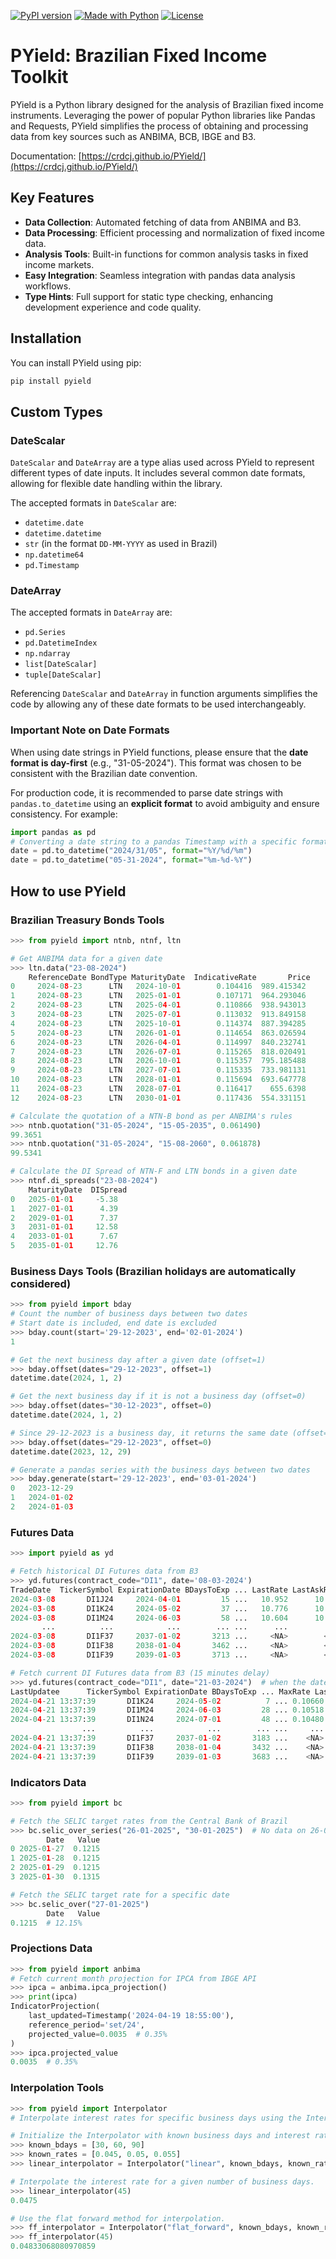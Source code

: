 [![PyPI version](https://img.shields.io/pypi/v/pyield.svg)](https://pypi.python.org/pypi/pyield)
[![Made with Python](https://img.shields.io/badge/Python->=3.12-blue?logo=python&logoColor=white)](https://python.org "Go to Python homepage")
[![License](https://img.shields.io/badge/License-MIT-blue)](https://github.com/crdcj/PYield/blob/main/LICENSE)

# PYield: Brazilian Fixed Income Toolkit

PYield is a Python library designed for the analysis of Brazilian fixed income instruments. Leveraging the power of popular Python libraries like Pandas and Requests, PYield simplifies the process of obtaining and processing data from key sources such as ANBIMA, BCB, IBGE and B3.

Documentation: [https://crdcj.github.io/PYield/](https://crdcj.github.io/PYield/)

## Key Features

- **Data Collection**: Automated fetching of data from ANBIMA and B3.
- **Data Processing**: Efficient processing and normalization of fixed income data.
- **Analysis Tools**: Built-in functions for common analysis tasks in fixed income markets.
- **Easy Integration**: Seamless integration with pandas data analysis workflows.
- **Type Hints**: Full support for static type checking, enhancing development experience and code quality.

## Installation

You can install PYield using pip:
```sh
pip install pyield
```
## Custom Types

### DateScalar
`DateScalar` and `DateArray` are a type alias used across PYield to represent different types of date inputs. It includes several common date formats, allowing for flexible date handling within the library. 

The accepted formats in `DateScalar` are:

- `datetime.date`
- `datetime.datetime`
- `str` (in the format `DD-MM-YYYY` as used in Brazil)
- `np.datetime64`
- `pd.Timestamp`

### DateArray
The accepted formats in `DateArray` are:
- `pd.Series`
- `pd.DatetimeIndex`
- `np.ndarray`
- `list[DateScalar]`
- `tuple[DateScalar]`

Referencing `DateScalar` and `DateArray` in function arguments simplifies the code by allowing any of these date formats to be used interchangeably.

### Important Note on Date Formats
When using date strings in PYield functions, please ensure that the **date format is day-first** (e.g., "31-05-2024"). This format was chosen to be consistent with the Brazilian date convention.

For production code, it is recommended to parse date strings with `pandas.to_datetime` using an **explicit format** to avoid ambiguity and ensure consistency. For example:
```python
import pandas as pd
# Converting a date string to a pandas Timestamp with a specific format
date = pd.to_datetime("2024/31/05", format="%Y/%d/%m")
date = pd.to_datetime("05-31-2024", format="%m-%d-%Y")
```
## How to use PYield
### Brazilian Treasury Bonds Tools
```python
>>> from pyield import ntnb, ntnf, ltn

# Get ANBIMA data for a given date
>>> ltn.data("23-08-2024")
    ReferenceDate BondType MaturityDate  IndicativeRate       Price
0     2024-08-23      LTN   2024-10-01        0.104416  989.415342
1     2024-08-23      LTN   2025-01-01        0.107171  964.293046
2     2024-08-23      LTN   2025-04-01        0.110866  938.943013
3     2024-08-23      LTN   2025-07-01        0.113032  913.849158
4     2024-08-23      LTN   2025-10-01        0.114374  887.394285
5     2024-08-23      LTN   2026-01-01        0.114654  863.026594
6     2024-08-23      LTN   2026-04-01        0.114997  840.232741
7     2024-08-23      LTN   2026-07-01        0.115265  818.020491
8     2024-08-23      LTN   2026-10-01        0.115357  795.185488
9     2024-08-23      LTN   2027-07-01        0.115335  733.981131
10    2024-08-23      LTN   2028-01-01        0.115694  693.647778
11    2024-08-23      LTN   2028-07-01        0.116417    655.6398
12    2024-08-23      LTN   2030-01-01        0.117436  554.331151

# Calculate the quotation of a NTN-B bond as per ANBIMA's rules
>>> ntnb.quotation("31-05-2024", "15-05-2035", 0.061490)
99.3651
>>> ntnb.quotation("31-05-2024", "15-08-2060", 0.061878)
99.5341

# Calculate the DI Spread of NTN-F and LTN bonds in a given date
>>> ntnf.di_spreads("23-08-2024")
    MaturityDate  DISpread
0   2025-01-01     -5.38
1   2027-01-01      4.39
2   2029-01-01      7.37
3   2031-01-01     12.58
4   2033-01-01      7.67
5   2035-01-01     12.76
```

### Business Days Tools (Brazilian holidays are automatically considered)
```python
>>> from pyield import bday
# Count the number of business days between two dates
# Start date is included, end date is excluded
>>> bday.count(start='29-12-2023', end='02-01-2024')
1

# Get the next business day after a given date (offset=1)
>>> bday.offset(dates="29-12-2023", offset=1)
datetime.date(2024, 1, 2)

# Get the next business day if it is not a business day (offset=0)
>>> bday.offset(dates="30-12-2023", offset=0)
datetime.date(2024, 1, 2)

# Since 29-12-2023 is a business day, it returns the same date (offset=0)
>>> bday.offset(dates="29-12-2023", offset=0)
datetime.date(2023, 12, 29)

# Generate a pandas series with the business days between two dates
>>> bday.generate(start='29-12-2023', end='03-01-2024')
0   2023-12-29
1   2024-01-02
2   2024-01-03
```

### Futures Data
```python
>>> import pyield as yd

# Fetch historical DI Futures data from B3
>>> yd.futures(contract_code="DI1", date='08-03-2024')
TradeDate  TickerSymbol ExpirationDate BDaysToExp ... LastRate LastAskRate LastBidRate SettlementRate
2024-03-08       DI1J24     2024-04-01         15 ...   10.952      10.952      10.956         10.956
2024-03-08       DI1K24     2024-05-02         37 ...   10.776      10.774      10.780         10.777
2024-03-08       DI1M24     2024-06-03         58 ...   10.604      10.602      10.604         10.608
       ...          ...            ...        ... ...      ...         ...         ...            ...
2024-03-08       DI1F37     2037-01-02       3213 ...     <NA>        <NA>        <NA>         10.859
2024-03-08       DI1F38     2038-01-04       3462 ...     <NA>        <NA>        <NA>         10.859
2024-03-08       DI1F39     2039-01-03       3713 ...     <NA>        <NA>        <NA>         10.85

# Fetch current DI Futures data from B3 (15 minutes delay)
>>> yd.futures(contract_code="DI1", date="21-03-2024")  # when the date used is the current date and market is open
LastUpdatee      TickerSymbol ExpirationDate BDaysToExp ... MaxRate LastAskRate LastBidRate LastRate
2024-04-21 13:37:39       DI1K24     2024-05-02          7 ... 0.10660     0.10652     0.10660  0.10660
2024-04-21 13:37:39       DI1M24     2024-06-03         28 ... 0.10518     0.10510     0.10516  0.10518
2024-04-21 13:37:39       DI1N24     2024-07-01         48 ... 0.10480     0.10456     0.10462  0.10460
                ...          ...            ...        ... ...     ...         ...         ...      ...
2024-04-21 13:37:39       DI1F37     2037-01-02       3183 ...    <NA>        <NA>     0.11600     <NA>
2024-04-21 13:37:39       DI1F38     2038-01-04       3432 ...    <NA>        <NA>     0.11600     <NA>
2024-04-21 13:37:39       DI1F39     2039-01-03       3683 ...    <NA>        <NA>        <NA>     <NA>
```

### Indicators Data
```python
>>> from pyield import bc

# Fetch the SELIC target rates from the Central Bank of Brazil
>>> bc.selic_over_series("26-01-2025", "30-01-2025")  # No data on 26-01-2025 (sunday)
        Date   Value
0 2025-01-27  0.1215
1 2025-01-28  0.1215
2 2025-01-29  0.1215
3 2025-01-30  0.1315

# Fetch the SELIC target rate for a specific date
>>> bc.selic_over("27-01-2025")
        Date   Value
0.1215  # 12.15%
```

### Projections Data
```python
>>> from pyield import anbima
# Fetch current month projection for IPCA from IBGE API
>>> ipca = anbima.ipca_projection()
>>> print(ipca)
IndicatorProjection(
    last_updated=Timestamp('2024-04-19 18:55:00'),    
    reference_period='set/24',
    projected_value=0.0035  # 0.35%
)
>>> ipca.projected_value
0.0035  # 0.35%
```

### Interpolation Tools
```python
>>> from pyield import Interpolator
# Interpolate interest rates for specific business days using the Interpolator class.

# Initialize the Interpolator with known business days and interest rates.
>>> known_bdays = [30, 60, 90]
>>> known_rates = [0.045, 0.05, 0.055]
>>> linear_interpolator = Interpolator("linear", known_bdays, known_rates)

# Interpolate the interest rate for a given number of business days.
>>> linear_interpolator(45)
0.0475

# Use the flat forward method for interpolation.
>>> ff_interpolator = Interpolator("flat_forward", known_bdays, known_rates)
>>> ff_interpolator(45)
0.04833068080970859
```
